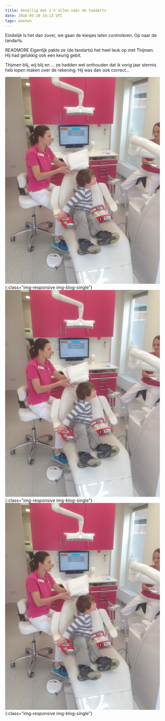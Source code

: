 ```yaml
---
title: Gezellig met z'n allen naar de tandarts
date: 2016-05-20 14:13 UTC
tags: moeten
---
```

Eindelijk is het dan zover, we gaan de kiesjes laten controleren. Op naar de tandarts.

READMORE
Eigenlijk pakte ze (de tandarts) het heel leuk op met Thijmen. Hij had gelukkig ook een keurig gebit.

Thijmen blij, wij blij en ... ze hadden wel onthouden dat ik vorig jaar stennis heb lopen maken over de rekening. Hij was dan ook correct...

![](2016-05-20-tandarts/tandarts-01.jpg){:class="img-responsive img-blog-single"}
![](2016-05-20-tandarts/tandarts-01.jpg){:class="img-responsive img-blog-single"}
![](2016-05-20-tandarts/tandarts-01.jpg){:class="img-responsive img-blog-single"}